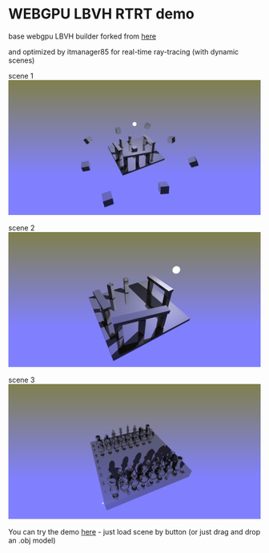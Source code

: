 # WEBGPU LBVH RTRT demo

base webgpu LBVH builder forked from [here](https://github.com/AddisonPrairie/WebGPU-LVBH-demo)

and optimized by itmanager85 for real-time ray-tracing (with dynamic scenes)

scene 1
![new_demo_1](media/scene_1.png)

scene 2
![new_demo_2](media/scene_2.png)

scene 3
![new_demo_3](media/scene_3.1.png)

You can try the demo [here](https://itmanager85.github.io/webgpuRTRT-LBVH/) - just load scene by button (or just drag and drop an .obj model)
